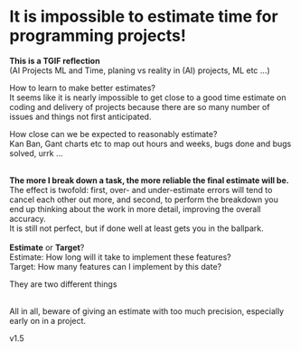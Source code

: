 # It is impossible to estimate time for programming projects!

<b>This is a TGIF reflection</b>
<br>
(AI Projects ML and Time, planing vs reality in (AI) projects, ML etc ...)
<br>

How to learn to make better estimates?
<br>
It seems like it is nearly impossible to get close to a good time estimate on coding and delivery of projects because there are so many number of issues and things not first anticipated.

How close can we be expected to reasonably estimate?
<br>
Kan Ban, Gant charts etc to map out hours and weeks, bugs done and bugs solved, urrk ...

<br>
<b>The more I break down a task, the more reliable the final estimate will be.</b>
<br>
The effect is twofold: first, over- and under-estimate errors will tend to cancel each other out more, and second, to perform the breakdown you end up thinking about the work in more detail, improving the overall accuracy.
<br>
It is still not perfect, but if done well at least gets you in the ballpark.

<br>
<br>
<b>Estimate</b> or <b>Target</b>?
<br>
Estimate: How long will it take to implement these features?
<br>
Target: How many features can I implement by this date?

They are two different things

<br>
All in all, beware of giving an estimate with too much precision, especially early on in a project.


v1.5
